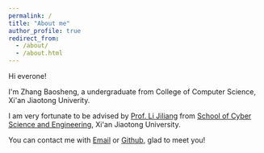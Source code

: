 ```yaml
---
permalink: /
title: "About me"
author_profile: true
redirect_from: 
  - /about/
  - /about.html
---
```


Hi everone!

I'm Zhang Baosheng, a undergraduate from College of Computer Science, Xi'an Jiaotong Univerity. 

I am very fortunate to be advised by [Prof. Li Jiliang](https://gr.xjtu.edu.cn/en/web/jiliang.li) from [School of Cyber Science and Engineering](https://cybersec.xjtu.edu.cn/index.htm), Xi'an Jiaotong University. 

You can contact me with [Email](2831532315@stu.xjtu.edu.cn) or [Github](https://github.com/Bosun), glad to meet you!
